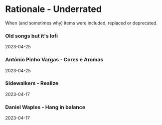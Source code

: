 # Rationale - Underrated

When (and sometimes why) items were included, replaced or deprecated.

### Old songs but it's lofi

2023-04-25

### António Pinho Vargas - Cores e Aromas

2023-04-25

### Sidewalkers - Realize

2023-04-17

### Daniel Waples - Hang in balance

2023-04-17